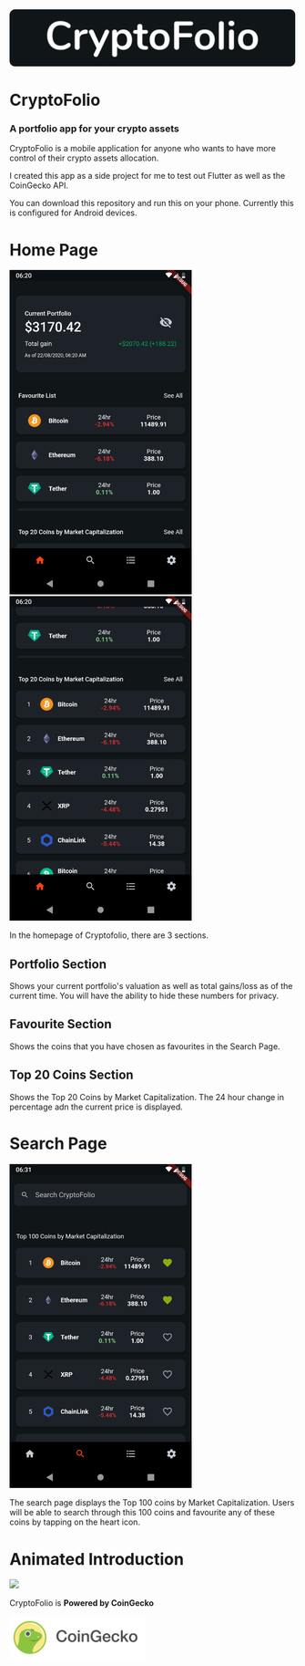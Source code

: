 <img src="./dev_assets/title_image.png" height="100">

# CryptoFolio

### A portfolio app for your crypto assets

CryptoFolio is a mobile application for anyone who wants to have more control of their crypto assets allocation.

I created this app as a side project for me to test out Flutter as well as the CoinGecko API.

You can download this repository and run this on your phone. Currently this is configured for Android devices.

# Home Page

<img src="./dev_assets/home_1.png" width="320">
<img src="./dev_assets/home_2.png" width="320">

In the homepage of Cryptofolio, there are 3 sections.

## Portfolio Section

Shows your current portfolio's valuation as well as total gains/loss as of the current time. You will have the ability to hide these numbers for privacy.

## Favourite Section

Shows the coins that you have chosen as favourites in the Search Page.

## Top 20 Coins Section

Shows the Top 20 Coins by Market Capitalization. The 24 hour change in percentage adn the current price is displayed.

# Search Page

<img src="./dev_assets/search.png" width="320">

The search page displays the Top 100 coins by Market Capitalization. Users will be able to search through this 100 coins and favourite any of these coins by tapping on the heart icon.

# Animated Introduction

<img src="./dev_assets/animated_gif.gif" width="320">

CryptoFolio is **Powered by CoinGecko**

<img src="./dev_assets/CoinGecko.png" height="75">
